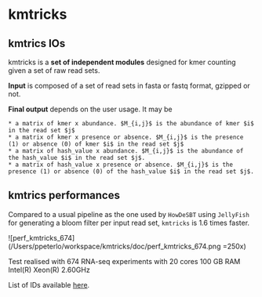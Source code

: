 # kmtricks

## kmtrics IOs

kmtricks is a **set of independent modules** designed for kmer counting given a set of raw read sets. 

**Input** is composed of a set of read sets in fasta or fastq format, gzipped or not.

**Final output** depends on the user usage. It may be

	* a matrix of kmer x abundance. $M_{i,j}$ is the abundance of kmer $i$ in the read set $j$
	* a matrix of kmer x presence or absence. $M_{i,j}$ is the presence (1) or absence (0) of kmer $i$ in the read set $j$
	* a matrix of hash_value x abundance. $M_{i,j}$ is the abundance of the hash_value $i$ in the read set $j$. 
	* a matrix of hash_value x presence or absence. $M_{i,j}$ is the presence (1) or absence (0) of the hash_value $i$ in the read set $j$. 

## kmtrics performances 

Compared to a usual pipeline as the one used by `HowDeSBT` using `JellyFish` for generating a bloom filter per input read set, `kmtricks` is 1.6 times faster. 

![perf_kmtricks_674](/Users/ppeterlo/workspace/kmtricks/doc/perf_kmtricks_674.png =250x)

Test realised with 674 RNA-seq experiments with 20 cores 100 GB RAM Intel(R) Xeon(R) 2.60GHz

List of IDs available [here](tests/kmtricks/experiment_list_674.txt).



